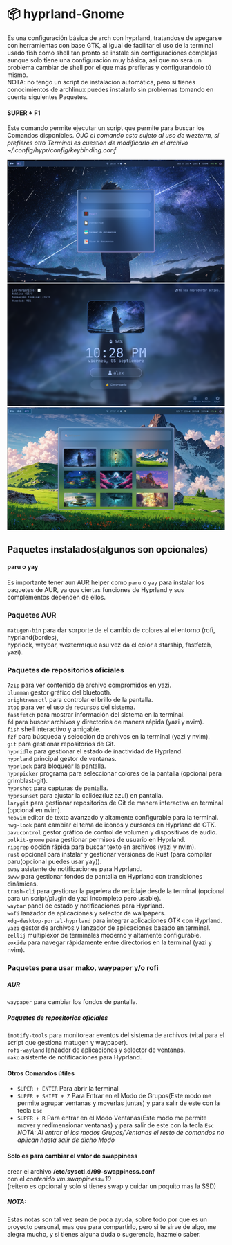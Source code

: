 # 📦 hyprland-Gnome

Es una configuración básica de arch con hyprland, tratandose de apegarse con herramientas con base
GTK, al igual de facilitar el uso de la terminal usado fish como shell tan pronto se instale sin
configuraciónes complejas aunque solo tiene una configuración muy básica, asi que no será un
problema cambiar de shell por el que más prefieras y configurandolo tú mismo.  
NOTA: no tengo un script de instalación automática, pero si tienes conocimientos de archlinux
puedes instalarlo sin problemas tomando en cuenta siguientes Paquetes.  

#### SUPER + F1
Este comando permite ejecutar un script que permite para buscar los Comandos disponibles.
*OJO el comando esta sujeto al uso de wezterm, si prefieres otro Terminal es cuestion de
modificarlo en el archivo ~/.config/hypr/config/keybinding.conf*  

![Wofi](/capturas/Captura.png)  
![Pantalla de bloqueo](/capturas/Pantalla_de_Bloqueo.png)  
![Wallpapers](/capturas/Wallpaper.png)  

## Paquetes instalados(algunos son opcionales)

#### paru o yay

Es importante tener aun AUR helper como `paru` o `yay` para instalar los paquetes de AUR, ya que
ciertas funciones de Hyprland y sus complementos dependen de ellos.

### Paquetes AUR
`matugen-bin` para dar sorporte de el cambio de colores al el entorno (rofi, hyprland(bordes),  
hyprlock, waybar, wezterm(que asu vez da el color a starship, fastfetch, yazi).  

### Paquetes de repositorios oficiales
`7zip` para ver contenido de archivo compromidos en yazi.  
`blueman` gestor gráfico del bluetooth.  
`brightnessctl` para controlar el brillo de la pantalla.  
`btop` para ver el uso de recursos del sistema.  
`fastfetch` para mostrar información del sistema en la terminal.  
`fd` para buscar archivos y directorios de manera rápida (yazi y nvim).  
`fish` shell interactivo y amigable.  
`fzf` para búsqueda y selección de archivos en la terminal (yazi y nvim).  
`git` para gestionar repositorios de Git.  
`hypridle` para gestionar el estado de inactividad de Hyprland.  
`hyprland` principal gestor de ventanas.  
`hyprlock` para bloquear la pantalla.  
`hyprpicker` programa para seleccionar colores de la pantalla (opcional para grimblast-git).  
`hyprshot` para capturas de pantalla.  
`hyprsunset` para ajustar la calidez(luz azul) en pantalla.  
`lazygit` para gestionar repositorios de Git de manera interactiva en terminal (opcional en nvim).  
`neovim` editor de texto avanzado y altamente configurable para la terminal.  
`nwg-look` para cambiar el tema de iconos y cursores en Hyprland de GTK.  
`pavucontrol` gestor gráfico de control de volumen y dispositivos de audio.  
`polkit-gnome` para gestionar permisos de usuario en Hyprland.  
`ripgrep` opción rápida para buscar texto en archivos (yazi y nvim).  
`rust` opcional para instalar y gestionar versiones de Rust (para compilar paru(opcional puedes
usar yay)).  
`sway` asistente de notificaciones para Hyprland.  
`swww` para gestionar fondos de pantalla en Hyprland con transiciones dinámicas.  
`trash-cli` para gestionar la papelera de reciclaje desde la terminal (opcional para un
script/plugin de yazi incompleto pero usable).  
`waybar` panel de estado y notificaciones para Hyprland.  
`wofi` lanzador de aplicaciones y selector de wallpapers.  
`xdg-desktop-portal-hyprland` para integrar aplicaciones GTK con Hyprland.  
`yazi` gestor de archivos y lanzador de aplicaciones basado en terminal.  
`zellij` multiplexor de terminales moderno y altamente configurable.  
`zoxide` para navegar rápidamente entre directorios en la terminal (yazi y nvim).  


### Paquetes para usar mako, waypaper y/o rofi
##### AUR
`waypaper` para cambiar los fondos de pantalla.  

##### Paquetes de repositorios oficiales
`inotify-tools` para monitorear eventos del sistema de archivos (vital para el script que gestiona
matugen y waypaper).  
`rofi-wayland` lanzador de aplicaciones y selector de ventanas.  
`mako` asistente de notificaciones para Hyprland.  

#### Otros Comandos útiles
* `SUPER + ENTER` Para abrir la terminal  
* `SUPER + SHIFT + Z` Para Entrar en el Modo de Grupos(Este modo me permite agrupar ventanas y
moverlas juntas) y para salir de este con la tecla `Esc`  
* `SUPER + R` Para entrar en el Modo Ventanas(Este modo me permite mover y redimensionar
ventanas) y para salir de este con la tecla `Esc`  
*NOTA: Al entrar al los modos Grupos/Ventanas el resto de comandos no aplican hasta salir de dicho
Modo*  

#### Solo es para cambiar el valor de swappiness
 crear el archivo **/etc/sysctl.d/99-swappiness.conf**  
 con el *contenido vm.swappiness=10*  
 (reitero es opcional y solo si tienes swap y cuidar un poquito mas la SSD)

##### NOTA:
Estas notas son tal vez sean de poca ayuda, sobre todo por que es un proyecto personal, mas que
para compartirlo, pero si te sirve de algo, me alegra mucho, y si tienes alguna duda o sugerencia,
hazmelo saber.  

